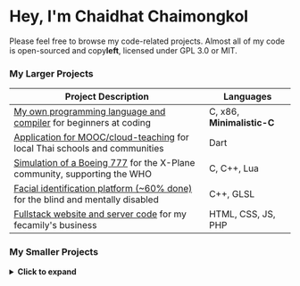 # Hey, I'm Chaidhat Chaimongkol
Please feel free to browse my code-related projects. Almost all of my code is open-sourced and copy**left**, licensed under GPL 3.0 or MIT.
### My Larger Projects
| Project Description | Languages |
|---|---|
| [My own programming language and compiler](https://github.com/Chai112/MinC-Compiler) for beginners at coding            | C, x86, **Minimalistic-C** |
| [Application for MOOC/cloud-teaching](https://github.com/Ike-Chai/Laymanns) for local Thai schools and communities      | Dart |
| [Simulation of a Boeing 777](https://github.com/Chai112/Boeing-777-300ER) for the X-Plane community, supporting the WHO | C, C++, Lua |
| [Facial identification platform (~60% done)](https://github.com/Chai112/AIFRED) for the blind and mentally disabled     | C++, GLSL |
| [Fullstack website and server code](https://github.com/Chai112/Website) for my fecamily's business                      | HTML, CSS, JS, PHP |

<h3>My Smaller Projects</h3><details><summary><b>Click to expand</b></summary>
<br>
  
| Project Description | Languages |
|---|---|
| [Arduino robotics ](https://github.com/Chai112/Robotics) - 3D operation logic with robotics team                                                | Python, C++ | 
| [Simulation of a A320 MCDU Flight Managment System](https://github.com/JonathanOrr/A321Neo-FXPL) - made for X-Plane                             | Lua |
| [3D OpenGL/GLFW simulation](https://github.com/Chai112/ESC) - my first experiment with OpenGL and C++                                           | C++, GLSL |
| [Aircraft Simulation Engine](https://github.com/Chai112/ASE) - wrapper of the X-Plane SDK with advanced OOP C++                                 | C++ |
| [3D Cellular automata](https://gist.github.com/Chai112/06480f42c7502c74b52fa76f963269b0) - cool graphical project like 3D Conway's Game Of Life | Python |
| [3D ASCII raytracer](https://gist.github.com/Chai112/4c934711b3de8ad8cebe1e377e1eb23d) - perspective writing test which renders a sphere        | C |
| [OOP Scratch extension](https://gist.github.com/Chai112/47e72152c248570bb61da72c093a0234) - method to introduce OOP for scratch.mit.edu users   | Javascript |
| [Simultaneous equation solver](https://gist.github.com/Chai112/0f080e0bb1fefcf73c39ccd7f02bf0fd) - tool to brute-force multi-variable equations | Python |

Please find my other projects here, along with my Google coding competition submissions:\
https://gist.github.com/Chai112/starred
</details>
